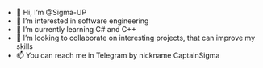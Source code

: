 - 👋 Hi, I’m @Sigma-UP
- 👀 I’m interested in software engineering
- 🌱 I’m currently learning C# and C++
- 💞️ I’m looking to collaborate on interesting projects, that can improve my skills
- 📫 You can reach me in Telegram by nickname CaptainSigma

<!---
Sigma-UP/Sigma-UP is a ✨ special ✨ repository because its `README.md` (this file) appears on your GitHub profile.
You can click the Preview link to take a look at your changes.
--->

